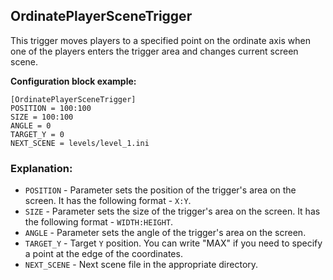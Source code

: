  ## OrdinatePlayerSceneTrigger

 This trigger moves players to a specified point on the ordinate axis when one of the players enters the trigger area and changes current screen scene.

 **Configuration block example:**

    [OrdinatePlayerSceneTrigger]
    POSITION = 100:100
    SIZE = 100:100
    ANGLE = 0
    TARGET_Y = 0
    NEXT_SCENE = levels/level_1.ini

 ### Explanation:

 * `POSITION` - Parameter sets the position of the trigger's area on the screen. It has the following format - `X:Y`.
 * `SIZE` - Parameter sets the size of the trigger's area on the screen. It has the following format - `WIDTH:HEIGHT`.
 * `ANGLE` - Parameter sets the angle of the trigger's area on the screen. 
 * `TARGET_Y` - Target `Y` position. You can write "MAX" if you need to specify a point at the edge of the coordinates.
 * `NEXT_SCENE` - Next scene file in the appropriate directory.
